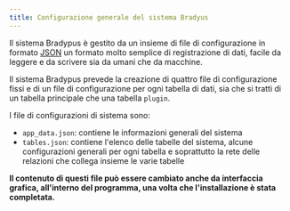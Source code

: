 ```yaml
---
title: Configurazione generale del sistema Bradyus
---
```


Il sistema Bradypus è gestito da un insieme di file di configurazione in formato 
[JSON](https://www.json.org/) un formato molto semplice di registrazione di dati,
facile da leggere e da scrivere sia da umani che da macchine.

Il sistema Bradypus prevede la creazione di quattro file di configurazione fissi
e di un file di configurazione per ogni tabella di dati, sia che si tratti 
di un tabella principale che una tabella `plugin`.

I file  di configurazioni di sistema sono:
- `app_data.json`: contiene le informazioni generali del sistema
- `tables.json`: contiene l'elenco delle tabelle del sistema, alcune configurazioni generali 
per ogni tabella e soprattutto la rete delle relazioni che collega insieme le varie tabelle

**Il contenuto di questi file può essere cambiato anche da interfaccia grafica,
all'interno del programma, una volta che l'installazione è stata completata.**
